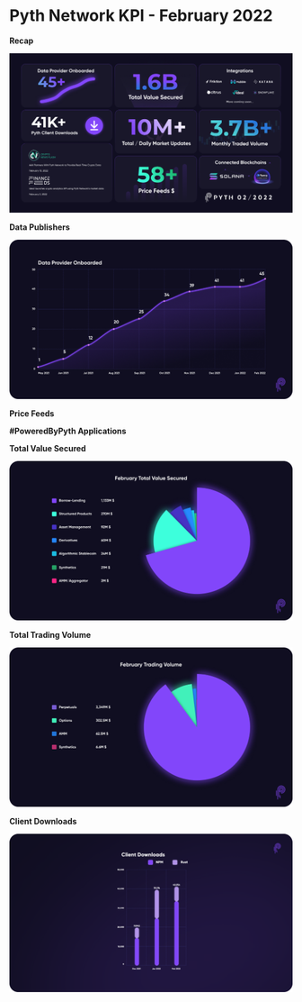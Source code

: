 # Pyth Network KPI - February 2022

**Recap**

![1_XdpHlpsrX4nd0yZKSDmb2g (1).png](../../.gitbook/assets/kpi/february-22/1_XdpHlpsrX4nd0yZKSDmb2g_(1).png)

**Data Publishers**

![1_ndCpO3TUmkunvMoaiWen-Q (1).png](../../.gitbook/assets/kpi/february-22/1_ndCpO3TUmkunvMoaiWen-Q_(1).png)

**Price Feeds**

**#PoweredByPyth Applications**

**Total Value Secured**

![1_SkzfL5NEHGWNi7gyJD4FVA.png](../../.gitbook/assets/kpi/february-22/1_SkzfL5NEHGWNi7gyJD4FVA.png)

**Total Trading Volume**

![1_UCJQodId7BtQHXas967Q8Q (1).png](../../.gitbook/assets/kpi/february-22/1_UCJQodId7BtQHXas967Q8Q_(1).png)

**Client Downloads**

![Client Downloads Cumulative Feb (1).png](../../.gitbook/assets/kpi/february-22/Client_Downloads_Cumulative_Feb_(1).png)